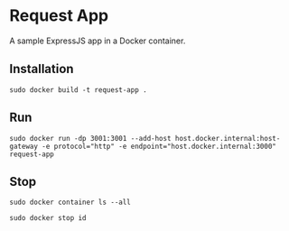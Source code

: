 # Request App

A sample ExpressJS app in a Docker container.

## Installation

`sudo docker build -t request-app .`

## Run

`sudo docker run -dp 3001:3001 --add-host host.docker.internal:host-gateway -e protocol="http" -e endpoint="host.docker.internal:3000" request-app`

## Stop

`sudo docker container ls --all`

`sudo docker stop id`